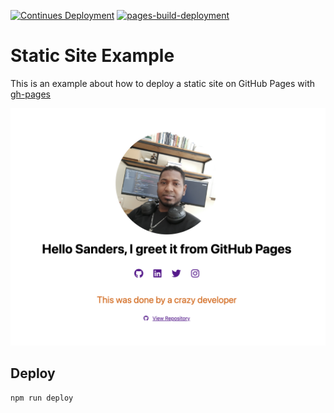 [![Continues Deployment](https://github.com/sandersgutierrez/static-website/actions/workflows/cd.yml/badge.svg)](https://github.com/sandersgutierrez/static-website/actions/workflows/cd.yml)
[![pages-build-deployment](https://github.com/sandersgutierrez/static-website/actions/workflows/pages/pages-build-deployment/badge.svg?branch=gh-pages)](https://github.com/sandersgutierrez/static-website/actions/workflows/pages/pages-build-deployment)

# Static Site Example

This is an example about how to deploy a static site on GitHub Pages with [gh-pages](https://www.npmjs.com/package/gh-pages)

[![Screenshop!](/screenshop.png 'Screenshop')](https://sandersgutierrez.github.io/static-website/)

## Deploy

```sh
npm run deploy
```
